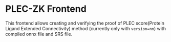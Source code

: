 # PLEC-ZK Frontend

This frontend allows creating and verifying the proof of PLEC score(Protein Ligand Extended Connectivity) method (currently only with `version=nn`) with compiled onnx file and SRS file.